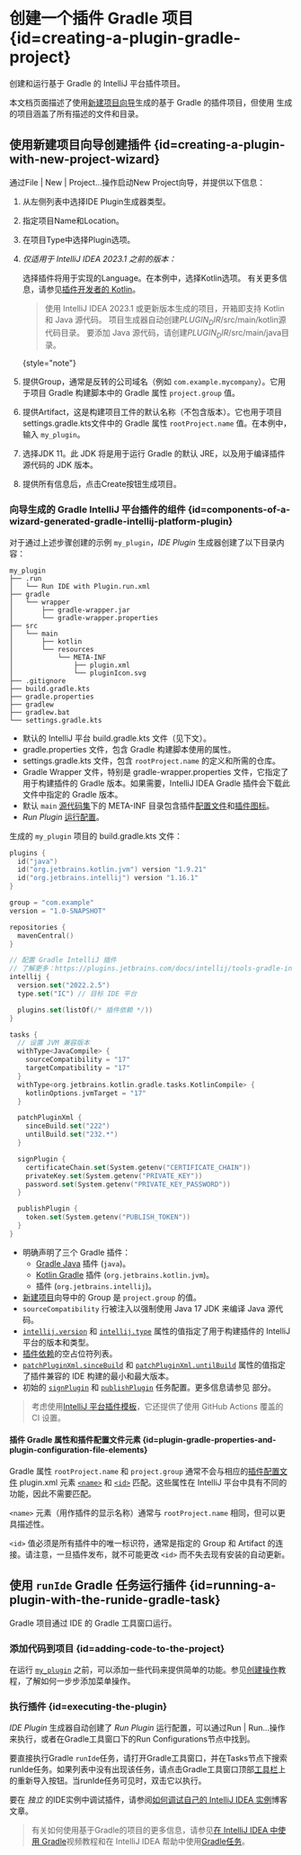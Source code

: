 <!-- Copyright 2000-2023 JetBrains s.r.o. and contributors. Use of this source code is governed by the Apache 2.0 license. -->

# 创建一个插件 Gradle 项目 {id=creating-a-plugin-gradle-project}

<link-summary>创建和运行基于 Gradle 的 IntelliJ 平台插件项目。</link-summary>

本文档页面描述了使用[新建项目向导](https://www.jetbrains.com/help/idea/new-project-wizard.html)生成的基于 Gradle 的插件项目，但使用 [](plugin_github_template.md) 生成的项目涵盖了所有描述的文件和目录。

## 使用新建项目向导创建插件 {id=creating-a-plugin-with-new-project-wizard}

<procedure title="创建 IDE 插件" id="create-ide-plugin">

通过<ui-path>File | New | Project...</ui-path>操作启动<control>New Project</control>向导，并提供以下信息：
1. 从左侧列表中选择<control>IDE Plugin</control>生成器类型。
2. 指定项目<control>Name</control>和<control>Location</control>。
3. 在项目<control>Type</control>中选择<control>Plugin</control>选项。
4. _仅适用于 IntelliJ IDEA 2023.1 之前的版本：_

   选择插件将用于实现的<control>Language</control>。在本例中，选择<control>Kotlin</control>选项。
   有关更多信息，请参见[插件开发者的 Kotlin](using_kotlin.md)。

   > 使用 IntelliJ IDEA 2023.1 或更新版本生成的项目，开箱即支持 Kotlin 和 Java 源代码。
   > 项目生成器自动创建<path>$PLUGIN_DIR$/src/main/kotlin</path>源代码目录。
   > 要添加 Java 源代码，请创建<path>$PLUGIN_DIR$/src/main/java</path>目录。
   >
   {style="note"}

5. 提供<control>Group</control>，通常是反转的公司域名（例如 `com.example.mycompany`）。它用于项目 Gradle 构建脚本中的 Gradle 属性 `project.group` 值。
6. 提供<control>Artifact</control>，这是构建项目工件的默认名称（不包含版本）。它也用于项目<path>settings.gradle.kts</path>文件中的 Gradle 属性 `rootProject.name` 值。在本例中，输入 `my_plugin`。
7. 选择<control>JDK</control> 11。此 JDK 将是用于运行 Gradle 的默认 JRE，以及用于编译插件源代码的 JDK 版本。

<include from="snippets.md" element-id="apiChangesJavaVersion"/>

8. 提供所有信息后，点击<control>Create</control>按钮生成项目。

</procedure>

### 向导生成的 Gradle IntelliJ 平台插件的组件 {id=components-of-a-wizard-generated-gradle-intellij-platform-plugin}

对于通过上述步骤创建的示例 `my_plugin`，_IDE Plugin_ 生成器创建了以下目录内容：

```text
my_plugin
├── .run
│   └── Run IDE with Plugin.run.xml
├── gradle
│   └── wrapper
│       ├── gradle-wrapper.jar
│       └── gradle-wrapper.properties
├── src
│   └── main
│       ├── kotlin
│       └── resources
│           └── META-INF
│               ├── plugin.xml
│               └── pluginIcon.svg
├── .gitignore
├── build.gradle.kts
├── gradle.properties
├── gradlew
├── gradlew.bat
└── settings.gradle.kts
```

* 默认的 IntelliJ 平台 <path>build.gradle.kts</path> 文件（见下文）。
* <path>gradle.properties</path> 文件，包含 Gradle 构建脚本使用的属性。
* <path>settings.gradle.kts</path> 文件，包含 `rootProject.name` 的定义和所需的仓库。
* Gradle Wrapper 文件，特别是 <path>gradle-wrapper.properties</path> 文件，它指定了用于构建插件的 Gradle 版本。如果需要，IntelliJ IDEA Gradle 插件会下载此文件中指定的 Gradle 版本。
* 默认 `main` [源代码集](https://docs.gradle.org/current/userguide/java_plugin.html#sec:java_project_layout)下的 <path>META-INF</path> 目录包含插件[配置文件](plugin_configuration_file.md)和[插件图标](plugin_icon_file.md)。
* _Run Plugin_ [运行配置](https://www.jetbrains.com/help/idea/run-debug-configuration.html)。

生成的 `my_plugin` 项目的 <path>build.gradle.kts</path> 文件：

```kotlin
plugins {
  id("java")
  id("org.jetbrains.kotlin.jvm") version "1.9.21"
  id("org.jetbrains.intellij") version "1.16.1"
}

group = "com.example"
version = "1.0-SNAPSHOT"

repositories {
  mavenCentral()
}

// 配置 Gradle IntelliJ 插件
// 了解更多：https://plugins.jetbrains.com/docs/intellij/tools-gradle-intellij-plugin.html
intellij {
  version.set("2022.2.5")
  type.set("IC") // 目标 IDE 平台

  plugins.set(listOf(/* 插件依赖 */))
}

tasks {
  // 设置 JVM 兼容版本
  withType<JavaCompile> {
    sourceCompatibility = "17"
    targetCompatibility = "17"
  }
  withType<org.jetbrains.kotlin.gradle.tasks.KotlinCompile> {
    kotlinOptions.jvmTarget = "17"
  }

  patchPluginXml {
    sinceBuild.set("222")
    untilBuild.set("232.*")
  }

  signPlugin {
    certificateChain.set(System.getenv("CERTIFICATE_CHAIN"))
    privateKey.set(System.getenv("PRIVATE_KEY"))
    password.set(System.getenv("PRIVATE_KEY_PASSWORD"))
  }

  publishPlugin {
    token.set(System.getenv("PUBLISH_TOKEN"))
  }
}
```

* 明确声明了三个 Gradle 插件：
    * [Gradle Java](https://docs.gradle.org/current/userguide/java_plugin.html) 插件 (`java`)。
    * [Kotlin Gradle](https://kotlinlang.org/docs/gradle-configure-project.html#apply-the-plugin) 插件 (`org.jetbrains.kotlin.jvm`)。
    * [](tools_gradle_intellij_plugin.md) 插件 (`org.jetbrains.intellij`)。
* [新建项目](#create-ide-plugin)向导中的 <control>Group</control> 是 `project.group` 的值。
* `sourceCompatibility` 行被注入以强制使用 Java 17 JDK 来编译 Java 源代码。
* [`intellij.version`](tools_gradle_intellij_plugin.md#intellij-extension-version) 和 [`intellij.type`](tools_gradle_intellij_plugin.md#intellij-extension-type) 属性的值指定了用于构建插件的 IntelliJ 平台的版本和类型。
* [插件依赖](tools_gradle_intellij_plugin.md#intellij-extension-plugins)的空占位符列表。
* [`patchPluginXml.sinceBuild`](tools_gradle_intellij_plugin.md#tasks-patchpluginxml-sincebuild) 和 [`patchPluginXml.untilBuild`](tools_gradle_intellij_plugin.md#tasks-patchpluginxml-untilbuild) 属性的值指定了插件兼容的 IDE 构建的最小和最大版本。
* 初始的 [`signPlugin`](tools_gradle_intellij_plugin.md#tasks-signplugin) 和 [`publishPlugin`](tools_gradle_intellij_plugin.md#tasks-publishplugin) 任务配置。更多信息请参见 [](publishing_plugin.md#publishing-plugin-with-gradle) 部分。

> 考虑使用[IntelliJ 平台插件模板](https://github.com/JetBrains/intellij-platform-plugin-template)，它还提供了使用 GitHub Actions 覆盖的 CI 设置。

#### 插件 Gradle 属性和插件配置文件元素 {id=plugin-gradle-properties-and-plugin-configuration-file-elements}

Gradle 属性 `rootProject.name` 和 `project.group` 通常不会与相应的[插件配置文件](plugin_configuration_file.md) <path>plugin.xml</path> 元素 [`<name>`](plugin_configuration_file.md#idea-plugin__name) 和 [`<id>`](plugin_configuration_file.md#idea-plugin__id) 匹配。这些属性在 IntelliJ 平台中具有不同的功能，因此不需要匹配。

`<name>` 元素（用作插件的显示名称）通常与 `rootProject.name` 相同，但可以更具描述性。

`<id>` 值必须是所有插件中的唯一标识符，通常是指定的 <control>Group</control> 和 <control>Artifact</control> 的连接。请注意，一旦插件发布，就不可能更改 `<id>` 而不失去现有安装的自动更新。

## 使用 `runIde` Gradle 任务运行插件 {id=running-a-plugin-with-the-runide-gradle-task}

Gradle 项目通过 IDE 的 Gradle 工具窗口运行。

### 添加代码到项目 {id=adding-code-to-the-project}

在运行 [`my_plugin`](#components-of-a-wizard-generated-gradle-intellij-platform-plugin) 之前，可以添加一些代码来提供简单的功能。参见[创建操作](working_with_custom_actions.md)教程，了解如何一步步添加菜单操作。

### 执行插件 {id=executing-the-plugin}

_IDE Plugin_ 生成器自动创建了 _Run Plugin_ 运行配置，可以通过<ui-path>Run | Run...</ui-path>操作来执行，或者在<control>Gradle</control>工具窗口下的<control>Run Configurations</control>节点中找到。

要直接执行Gradle `runIde`任务，请打开<control>Gradle</control>工具窗口，并在<control>Tasks</control>节点下搜索<control>runIde</control>任务。如果列表中没有出现该任务，请点击Gradle工具窗口顶部[工具栏](https://www.jetbrains.com/help/idea/jetgradle-tool-window.html#gradle_toolbar)上的重新导入按钮。当<control>runIde</control>任务可见时，双击它以执行。

要在 _独立_ 的IDE实例中调试插件，请参阅[如何调试自己的 IntelliJ IDEA 实例](https://medium.com/agorapulse-stories/how-to-debug-your-own-intellij-idea-instance-7d7df185a48d)博客文章。

> 有关如何使用基于Gradle的项目的更多信息，请参见[在 IntelliJ IDEA 中使用 Gradle](https://www.youtube.com/watch?v=6V6G3RyxEMk)视频教程和在 IntelliJ IDEA 帮助中使用[Gradle任务](https://www.jetbrains.com/help/idea/work-with-gradle-tasks.html)。
>

